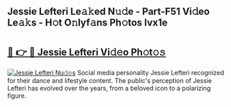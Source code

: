 ## Jessie Lefteri Le𝚊𝚔ed N𝚞𝚍e - Part-F51 Vi𝚍eo Le𝚊𝚔s - H𝚘t O𝚗lyf𝚊ns Ph𝚘tos Ivx1e

# <h2><a href="http://hf4997.feru.top/?c=Jessie+Lefteri">🔗 👉 🔴 Jessie Lefteri Vi𝚍𝚎o Ph𝚘t𝚘𝚜</a></h2>

[![Jessie Lefteri Nu𝚍𝚎s](https://i.imgur.com/0TWrTi3.gif)](http://hf4997.feru.top/?c=Jessie+Lefteri)
Social media personality Jessie Lefteri recognized for their dance and lifestyle content. The public's perception of Jessie Lefteri has evolved over the years, from a beloved icon to a polarizing figure. 
